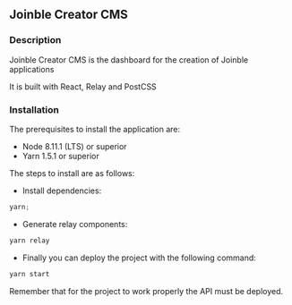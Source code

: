 ## Joinble Creator CMS

### Description

Joinble Creator CMS is the dashboard for the creation of Joinble applications

It is built with React, Relay and PostCSS

### Installation

The prerequisites to install the application are:

* Node 8.11.1 (LTS) or superior
* Yarn 1.5.1 or superior

The steps to install are as follows:

* Install dependencies:

```js
yarn;
```

* Generate relay components:

```js
yarn relay
```

* Finally you can deploy the project with the following command:

```js
yarn start
```

Remember that for the project to work properly the API must be deployed.
